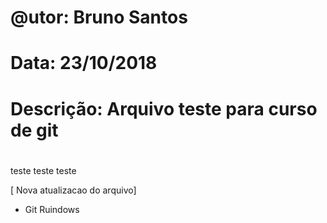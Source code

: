 # 
# @utor: Bruno Santos
# Data: 23/10/2018
# Descrição: Arquivo teste para curso de git
# 

teste teste teste

[ Nova atualizacao do arquivo]

- Git Ruindows
